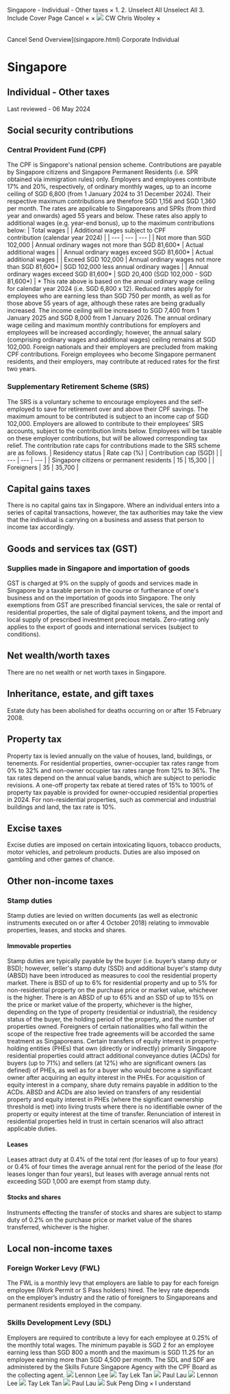 Singapore - Individual - Other taxes
×
1.
2.
Unselect All
Unselect All
3.
Include Cover Page
Cancel
×
×
![](-/media/world-wide-tax-summaries/attachments/global---chris-wooley.ashx%3Frev=ac5e5f3223b34096b1afc2a6009c7320&revision=ac5e5f32-23b3-4096-b1af-c2a6009c7320&hash=859B7ADC84DC2CBEC9760E9E6EE7DE6D0A8BFCDF)
CW
Chris Wooley
×
######
Cancel
Send
Overview](singapore.html)
Corporate
Individual
# Singapore
## Individual - Other taxes
Last reviewed - 06 May 2024
## Social security contributions
### Central Provident Fund (CPF)
The CPF is Singapore's national pension scheme. Contributions are payable by Singapore citizens and Singapore Permanent Residents (i.e. SPR obtained via immigration rules) only. Employers and employees contribute 17% and 20%, respectively, of ordinary monthly wages, up to an income ceiling of SGD 6,800 (from 1 January 2024 to 31 December 2024). Their respective maximum contributions are therefore SGD 1,156 and SGD 1,360 per month. The rates are applicable to Singaporeans and SPRs (from third year and onwards) aged 55 years and below.
These rates also apply to additional wages (e.g. year-end bonus), up to the maximum contributions below:
| Total wages |  | Additional wages subject to CPF contribution (calendar year 2024) |
| --- | --- | --- |
| Not more than SGD 102,000 | Annual ordinary wages not more than SGD 81,600\* | Actual additional wages |
| Annual ordinary wages exceed SGD 81,600\* | Actual additional wages |
| Exceed SGD 102,000 | Annual ordinary wages not more than SGD 81,600\* | SGD 102,000 less annual ordinary wages |
| Annual ordinary wages exceed SGD 81,600\* | SGD 20,400 (SGD 102,000 - SGD 81,600\*) |
\* This rate above is based on the annual ordinary wage ceiling for calendar year 2024 (i.e. SGD 6,800 x 12).
Reduced rates apply for employees who are earning less than SGD 750 per month, as well as for those above 55 years of age, although these rates are being gradually increased.
The income ceiling will be increased to SGD 7,400 from 1 January 2025 and SGD 8,000 from 1 January 2026. The annual ordinary wage ceiling and maximum monthly contributions for employers and employees will be increased accordingly; however, the annual salary (comprising ordinary wages and additional wages) ceiling remains at SGD 102,000.
Foreign nationals and their employers are precluded from making CPF contributions. Foreign employees who become Singapore permanent residents, and their employers, may contribute at reduced rates for the first two years.
### Supplementary Retirement Scheme (SRS)
The SRS is a voluntary scheme to encourage employees and the self-employed to save for retirement over and above their CPF savings. The maximum amount to be contributed is subject to an income cap of SGD 102,000. Employers are allowed to contribute to their employees’ SRS accounts, subject to the contribution limits below. Employees will be taxable on these employer contributions, but will be allowed corresponding tax relief.
The contribution rate caps for contributions made to the SRS scheme are as follows.
| Residency status | Rate cap (%) | Contribution cap (SGD) |
| --- | --- | --- |
| Singapore citizens or permanent residents | 15 | 15,300 |
| Foreigners | 35 | 35,700 |
## Capital gains taxes
There is no capital gains tax in Singapore. Where an individual enters into a series of capital transactions, however, the tax authorities may take the view that the individual is carrying on a business and assess that person to income tax accordingly.
## Goods and services tax (GST)
### Supplies made in Singapore and importation of goods
GST is charged at 9% on the supply of goods and services made in Singapore by a taxable person in the course or furtherance of one's business and on the importation of goods into Singapore.
The only exemptions from GST are prescribed financial services, the sale or rental of residential properties, the sale of digital payment tokens, and the import and local supply of prescribed investment precious metals. Zero-rating only applies to the export of goods and international services (subject to conditions).
## Net wealth/worth taxes
There are no net wealth or net worth taxes in Singapore.
## Inheritance, estate, and gift taxes
Estate duty has been abolished for deaths occurring on or after 15 February 2008.
## Property tax
Property tax is levied annually on the value of houses, land, buildings, or tenements.
For residential properties, owner-occupier tax rates range from 0% to 32% and non-owner occupier tax rates range from 12% to 36%. The tax rates depend on the annual value bands, which are subject to periodic revisions.
A one-off property tax rebate at tiered rates of 15% to 100% of property tax payable is provided for owner-occupied residential properties in 2024.
For non-residential properties, such as commercial and industrial buildings and land, the tax rate is 10%.
## Excise taxes
Excise duties are imposed on certain intoxicating liquors, tobacco products, motor vehicles, and petroleum products. Duties are also imposed on gambling and other games of chance.
## Other non-income taxes
### Stamp duties
Stamp duties are levied on written documents (as well as electronic instruments executed on or after 4 October 2018) relating to immovable properties, leases, and stocks and shares.
#### Immovable properties
Stamp duties are typically payable by the buyer (i.e. buyer’s stamp duty or BSD); however, seller's stamp duty (SSD) and additional buyer's stamp duty (ABSD) have been introduced as measures to cool the residential property market.
There is BSD of up to 6% for residential property and up to 5% for non-residential property on the purchase price or market value, whichever is the higher. There is an ABSD of up to 65% and an SSD of up to 15% on the price or market value of the property, whichever is the higher, depending on the type of property (residential or industrial), the residency status of the buyer, the holding period of the property, and the number of properties owned.
Foreigners of certain nationalities who fall within the scope of the respective free trade agreements will be accorded the same treatment as Singaporeans.
Certain transfers of equity interest in property-holding entities (PHEs) that own (directly or indirectly) primarily Singapore residential properties could attract additional conveyance duties (ACDs) for buyers (up to 71%) and sellers (at 12%) who are significant owners (as defined) of PHEs, as well as for a buyer who would become a significant owner after acquiring an equity interest in the PHEs. For acquisition of equity interest in a company, share duty remains payable in addition to the ACDs.
ABSD and ACDs are also levied on transfers of any residential property and equity interest in PHEs (where the significant ownership threshold is met) into living trusts where there is no identifiable owner of the property or equity interest at the time of transfer. Renunciation of interest in residential properties held in trust in certain scenarios will also attract applicable duties.
#### Leases
Leases attract duty at 0.4% of the total rent (for leases of up to four years) or 0.4% of four times the average annual rent for the period of the lease (for leases longer than four years), but leases with average annual rents not exceeding SGD 1,000 are exempt from stamp duty.
#### Stocks and shares
Instruments effecting the transfer of stocks and shares are subject to stamp duty of 0.2% on the purchase price or market value of the shares transferred, whichever is the higher.
## Local non-income taxes
### Foreign Worker Levy (FWL)
The FWL is a monthly levy that employers are liable to pay for each foreign employee (Work Permit or S Pass holders) hired. The levy rate depends on the employer’s industry and the ratio of foreigners to Singaporeans and permanent residents employed in the company.
### Skills Development Levy (SDL)
Employers are required to contribute a levy for each employee at 0.25% of the monthly total wages. The minimum payable is SGD 2 for an employee earning less than SGD 800 a month and the maximum is SGD 11.25 for an employee earning more than SGD 4,500 per month.
The SDL and SDF are administered by the Skills Future Singapore Agency with the CPF Board as the collecting agent.
![](-/media/world-wide-tax-summaries/singaporelennon-leelennonjpg20240708104218525.ashx%3Frev=182ac12d5e8944488c5caac8d90f746a&revision=182ac12d-5e89-4448-8c5c-aac8d90f746a&hash=53FC6E9682EE7E48C109491E50EA81CA34D0AFA0)
Lennon Lee
![](-/media/world-wide-tax-summaries/singaporetay-lek-tantan-tay-lekjpg20240708013833592.ashx%3Frev=06b80135880e4c8797ee02033a4da892&revision=06b80135-880e-4c87-97ee-02033a4da892&hash=54373D42627CBD748F51403809AFDCB42513ABED)
Tay Lek Tan
![](-/media/world-wide-tax-summaries/attachments/singapore---paul-lau.ashx%3Frev=af27b5e77bff41b99fb2176eda4a0a6d&revision=af27b5e7-7bff-41b9-9fb2-176eda4a0a6d&hash=39990542168C259C7CADA92D30B28DAB66A2EE61)
Paul Lau
![](-/media/world-wide-tax-summaries/singaporelennon-leelennonjpg20240708104218525.ashx%3Frev=182ac12d5e8944488c5caac8d90f746a&revision=182ac12d-5e89-4448-8c5c-aac8d90f746a&hash=53FC6E9682EE7E48C109491E50EA81CA34D0AFA0)
Lennon Lee
![](-/media/world-wide-tax-summaries/singaporetay-lek-tantan-tay-lekjpg20240708013833592.ashx%3Frev=06b80135880e4c8797ee02033a4da892&revision=06b80135-880e-4c87-97ee-02033a4da892&hash=54373D42627CBD748F51403809AFDCB42513ABED)
Tay Lek Tan
![](-/media/world-wide-tax-summaries/attachments/singapore---paul-lau.ashx%3Frev=af27b5e77bff41b99fb2176eda4a0a6d&revision=af27b5e7-7bff-41b9-9fb2-176eda4a0a6d&hash=39990542168C259C7CADA92D30B28DAB66A2EE61)
Paul Lau
![](-/media/world-wide-tax-summaries/singaporesuk-peng-dingsuk-pengjpg20220404033247829.ashx%3Frev=94d9b62478c34138a5ca950ed1c32380&revision=94d9b624-78c3-4138-a5ca-950ed1c32380&hash=95536CB82A02ABAAB91FF236D4E5DC4C4699BB06)
Suk Peng Ding
×
I understand